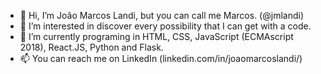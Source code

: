 - 👋 Hi, I’m João Marcos Landi, but you can call me Marcos. (@jmlandi)
- 👀 I’m interested in discover every possibility that I can get with a code.
- 🌱 I’m currently programing in HTML, CSS, JavaScript (ECMAscript 2018), React.JS, Python and Flask.
- 📫 You can reach me on LinkedIn (linkedin.com/in/joaomarcoslandi/)
